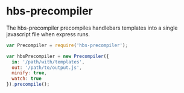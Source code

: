 hbs-precompiler
===============
The hbs-precompiler precompiles handlebars templates into a single javascript file when express runs.

``` javascript
var Precompiler = require('hbs-precompiler');

var hbsPrecompiler = new Precompiler({
  in: '/path/with/templates',
  out: '/path/to/output.js',
  minify: true,
  watch: true
}).precompile();
```
